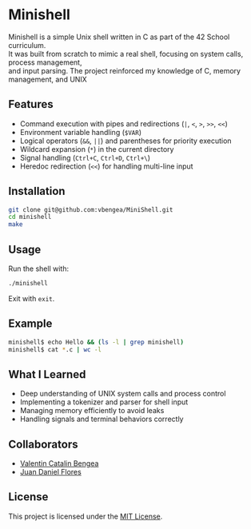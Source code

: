 # Minishell

Minishell is a simple Unix shell written in C as part of the 42 School curriculum.  
It was built from scratch to mimic a real shell, focusing on system calls, process management,  
and input parsing. The project reinforced my knowledge of C, memory management, and UNIX 

## Features

- Command execution with pipes and redirections (`|`, `<`, `>`, `>>`, `<<`)  
- Environment variable handling (`$VAR`)  
- Logical operators (`&&`, `||`) and parentheses for priority execution  
- Wildcard expansion (`*`) in the current directory  
- Signal handling (`Ctrl+C`, `Ctrl+D`, `Ctrl+\`)  
- Heredoc redirection (`<<`) for handling multi-line input  

## Installation

```sh
git clone git@github.com:vbengea/MiniShell.git
cd minishell
make
```

## Usage

Run the shell with:  

```sh
./minishell
```

Exit with `exit`.  

## Example

```sh
minishell$ echo Hello && (ls -l | grep minishell)
minishell$ cat *.c | wc -l
```

## What I Learned

- Deep understanding of UNIX system calls and process control  
- Implementing a tokenizer and parser for shell input  
- Managing memory efficiently to avoid leaks  
- Handling signals and terminal behaviors correctly  

## Collaborators

- [Valentin Catalin Bengea](https://github.com/vbengea)  
- [Juan Daniel Flores](https://github.com/juandfloresm)  

## License

This project is licensed under the [MIT License](LICENSE).  

